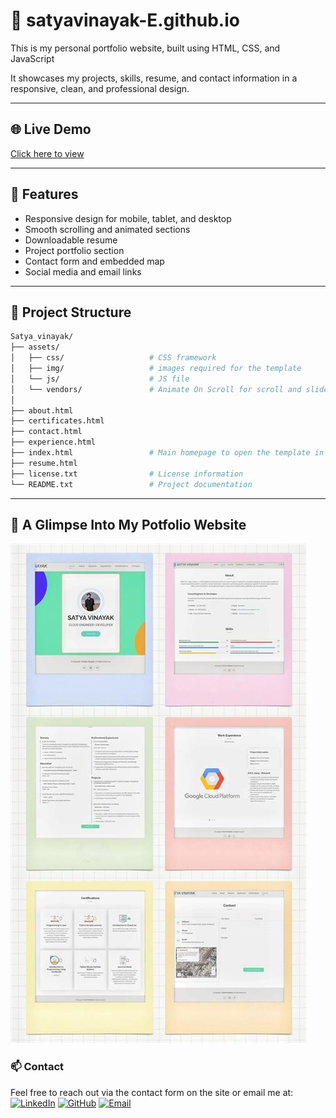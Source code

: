 # 💼 satyavinayak-E.github.io

This is my personal portfolio website, built using HTML, CSS, and JavaScript<!-- based on the template by ([Booststrapmade](https://bootstrapmade.com/)) idea.-->

It showcases my projects, skills, resume, and contact information in a responsive, clean, and professional design.

---

## 🌐 Live Demo

[Click here to view ](https://satyavinayak-e.github.io/)

---

## 🚀 Features

- Responsive design for mobile, tablet, and desktop
- Smooth scrolling and animated sections
- Downloadable resume
- Project portfolio section
- Contact form and embedded map
- Social media and email links

---

## 📁 Project Structure 
```bash
Satya_vinayak/
├── assets/
│   ├── css/                   # CSS framework
│   ├── img/                   # images required for the template 
│   └── js/                    # JS file
│   └── vendors/               # Animate On Scroll for scroll and slide based animations
│
├── about.html                 
├── certificates.html               
├── contact.html               
├── experience.html               
├── index.html                 # Main homepage to open the template in the browser
├── resume.html                
├── license.txt                # License information 
└── README.txt                 # Project documentation 
```
---
## 📸 A Glimpse Into My Potfolio Website 
![Portfolio Preview](Portfolio_Thumbnail.jpg)


### 📫 Contact 
Feel free to reach out via the contact form on the site or email me at:  
[![LinkedIn](https://img.shields.io/badge/LinkedIn-blue?style=flat&logo=linkedin&logoColor=white)](https://www.linkedin.com/in/satya-vinayak-e-65636033b)
[![GitHub](https://img.shields.io/badge/GitHub-black?style=flat&logo=github)](https://github.com/Satyavinayak-E)
[![Email](https://img.shields.io/badge/Email-D14836?style=flat&logo=gmail&logoColor=white)](mailto:satyavinayakerragunta@gmail.com)
